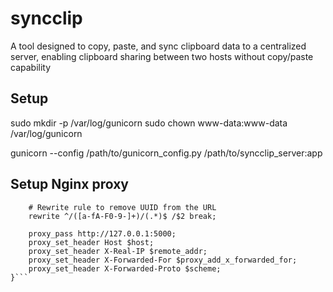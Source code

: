 # syncclip
A tool designed to copy, paste, and sync clipboard data to a centralized server, enabling clipboard sharing between two hosts without copy/paste capability
## Setup
sudo mkdir -p /var/log/gunicorn
sudo chown www-data:www-data /var/log/gunicorn

gunicorn --config /path/to/gunicorn_config.py /path/to/syncclip_server:app

## Setup Nginx proxy
```location ~ ^/([a-fA-F0-9]{8}-[a-fA-F0-9]{4}-[a-fA-F0-9]{4}-[a-fA-F0-9]{4}-[a-fA-F0-9]{12})/ {
    # Rewrite rule to remove UUID from the URL
    rewrite ^/([a-fA-F0-9-]+)/(.*)$ /$2 break;

    proxy_pass http://127.0.0.1:5000;
    proxy_set_header Host $host;
    proxy_set_header X-Real-IP $remote_addr;
    proxy_set_header X-Forwarded-For $proxy_add_x_forwarded_for;
    proxy_set_header X-Forwarded-Proto $scheme;
}```
